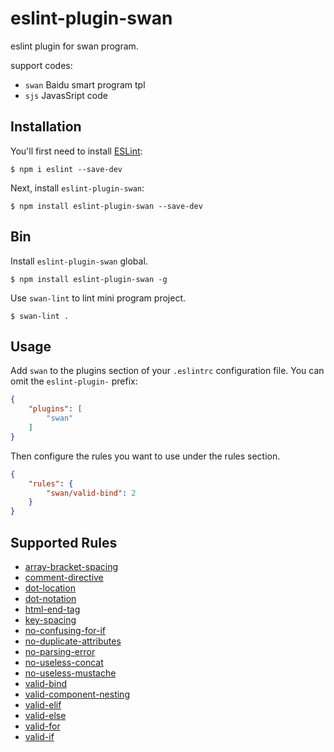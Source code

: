 # eslint-plugin-swan

eslint plugin for swan program.

support codes:

- `swan` Baidu smart program tpl
- `sjs` JavasSript code

## Installation

You'll first need to install [ESLint](http://eslint.org):

```
$ npm i eslint --save-dev
```

Next, install `eslint-plugin-swan`:

```
$ npm install eslint-plugin-swan --save-dev
```

## Bin

Install `eslint-plugin-swan` global.

```
$ npm install eslint-plugin-swan -g
```

Use `swan-lint` to lint mini program project.

```
$ swan-lint .
```

## Usage

Add `swan` to the plugins section of your `.eslintrc` configuration file. You can omit the `eslint-plugin-` prefix:

```json
{
    "plugins": [
        "swan"
    ]
}
```


Then configure the rules you want to use under the rules section.

```json
{
    "rules": {
        "swan/valid-bind": 2
    }
}
```

## Supported Rules

- [array-bracket-spacing](./docs/rules/array-bracket-spacing.md)
- [comment-directive](./docs/rules/comment-directive.md)
- [dot-location](./docs/rules/dot-location.md)
- [dot-notation](./docs/rules/dot-notation.md)
- [html-end-tag](./docs/rules/html-end-tag.md)
- [key-spacing](./docs/rules/key-spacing.md)
- [no-confusing-for-if](./docs/rules/no-confusing-for-if.md)
- [no-duplicate-attributes](./docs/rules/no-duplicate-attributes.md)
- [no-parsing-error](./docs/rules/no-parsing-error.md)
- [no-useless-concat](./docs/rules/no-useless-concat.md)
- [no-useless-mustache](./docs/rules/no-useless-mustache.md)
- [valid-bind](./docs/rules/valid-bind.md)
- [valid-component-nesting](./docs/rules/valid-component-nesting.md)
- [valid-elif](./docs/rules/valid-elif.md)
- [valid-else](./docs/rules/valid-else.md)
- [valid-for](./docs/rules/valid-for.md)
- [valid-if](./docs/rules/valid-if.md)
